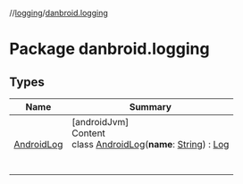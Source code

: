 //[logging](../../index.md)/[danbroid.logging](index.md)



# Package danbroid.logging  


## Types  
  
|  Name |  Summary | 
|---|---|
| <a name="danbroid.logging/AndroidLog///PointingToDeclaration/"></a>[AndroidLog](-android-log/index.md)| <a name="danbroid.logging/AndroidLog///PointingToDeclaration/"></a>[androidJvm]  <br>Content  <br>class [AndroidLog](-android-log/index.md)(**name**: [String](https://kotlinlang.org/api/latest/jvm/stdlib/kotlin/-string/index.html)) : [Log](../../../logging/danbroid.logging/-log/index.md)  <br><br><br>|

